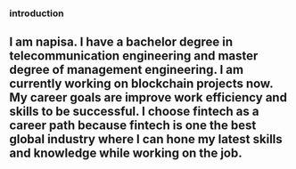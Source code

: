 ### introduction
I am napisa.
I have a bachelor degree in telecommunication engineering and master degree of management engineering. 
I am currently working on blockchain projects now.
My career goals are improve work efficiency and skills to be successful. 
I choose fintech as a career path because fintech is one the best global industry where I can hone my latest skills and knowledge while working on the job. 
---
